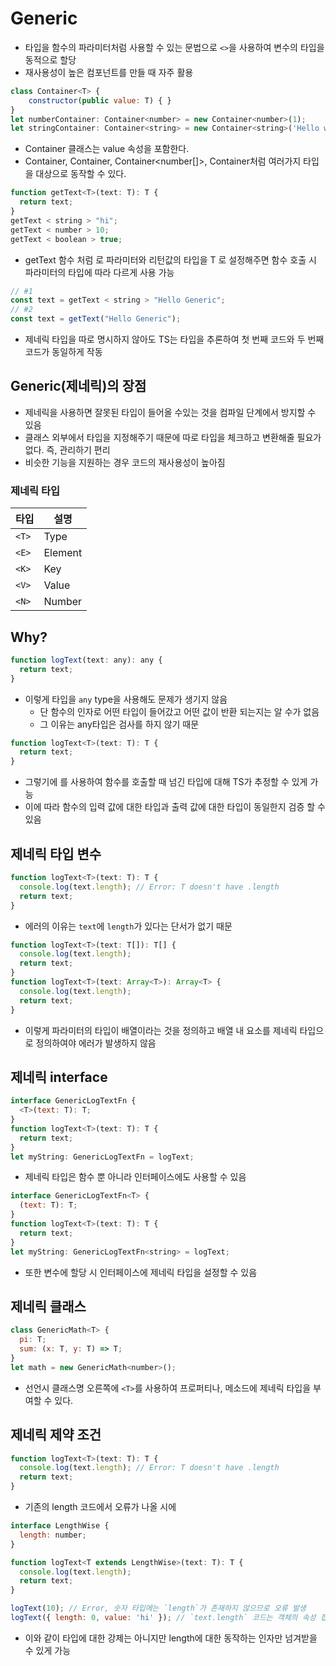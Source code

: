 # Generic

- 타입을 함수의 파라미터처럼 사용할 수 있는 문법으로 `<>`을 사용하여 변수의 타입을 동적으로 할당
- 재사용성이 높은 컴포넌트를 만들 때 자주 활용

```javascript
class Container<T> {
    constructor(public value: T) { }
}
let numberContainer: Container<number> = new Container<number>(1);
let stringContainer: Container<string> = new Container<string>('Hello world');
```

- Container 클래스는 value 속성을 포함한다.
- Container<number>, Container<string>, Container<number[]>, Container<boolean>처럼 여러가지 타입을 대상으로 동작할 수 있다.

```javascript
function getText<T>(text: T): T {
  return text;
}
getText < string > "hi";
getText < number > 10;
getText < boolean > true;
```

- getText 함수 처럼 <T>로 파라미터와 리턴값의 타입을 T 로 설정해주면 함수 호출 시 파라미터의 타입에 따라 다르게 사용 가능

```javascript
// #1
const text = getText < string > "Hello Generic";
// #2
const text = getText("Hello Generic");
```

- 제네릭 타입을 따로 명시하지 않아도 TS는 타입을 추론하여 첫 번째 코드와 두 번째 코드가 동일하게 작동

## Generic(제네릭)의 장점

- 제네릭을 사용하면 잘못된 타입이 들어올 수있는 것을 컴파일 단계에서 방지할 수 있음
- 클래스 외부에서 타입을 지정해주기 때문에 따로 타입을 체크하고 변환해줄 필요가 없다. 즉, 관리하기 편리
- 비슷한 기능을 지원하는 경우 코드의 재사용성이 높아짐

### 제네릭 타입

| 타입  | 설명    |
| ----- | ------- |
| `<T>` | Type    |
| `<E>` | Element |
| `<K>` | Key     |
| `<V>` | Value   |
| `<N>` | Number  |

## Why?

```javascript
function logText(text: any): any {
  return text;
}
```

- 이렇게 타입을 `any` type을 사용해도 문제가 생기지 않음
  - 단 함수의 인자로 어떤 타입이 들어갔고 어떤 값이 반환 되는지는 알 수가 없음
  - 그 이유는 any타입은 검사를 하지 않기 때문

```javascript
function logText<T>(text: T): T {
  return text;
}
```

- 그렇기에 <T>를 사용하여 함수를 호출할 때 넘긴 타입에 대해 TS가 추정할 수 있게 가능
- 이에 따라 함수의 입력 값에 대한 타입과 출력 값에 대한 타입이 동일한지 검증 할 수 있음

## 제네릭 타입 변수

```javascript
function logText<T>(text: T): T {
  console.log(text.length); // Error: T doesn't have .length
  return text;
}
```

- 에러의 이유는 `text`에 `length`가 있다는 단서가 없기 때문

```javascript
function logText<T>(text: T[]): T[] {
  console.log(text.length);
  return text;
}
function logText<T>(text: Array<T>): Array<T> {
  console.log(text.length);
  return text;
}
```

- 이렇게 파라미터의 타입이 배열이라는 것을 정의하고 배열 내 요소를 제네릭 타입으로 정의하여야 에러가 발생하지 않음

## 제네릭 interface

```javascript
interface GenericLogTextFn {
  <T>(text: T): T;
}
function logText<T>(text: T): T {
  return text;
}
let myString: GenericLogTextFn = logText;
```

- 제네릭 타입은 함수 뿐 아니라 인터페이스에도 사용할 수 있음

```javascript
interface GenericLogTextFn<T> {
  (text: T): T;
}
function logText<T>(text: T): T {
  return text;
}
let myString: GenericLogTextFn<string> = logText;
```

- 또한 변수에 할당 시 인터페이스에 제네릭 타입을 설정할 수 있음

## 제네릭 클래스

```javascript
class GenericMath<T> {
  pi: T;
  sum: (x: T, y: T) => T;
}
let math = new GenericMath<number>();
```

- 선언시 클래스명 오른쪽에 `<T>`를 사용하여 프로퍼티나, 메소드에 제네릭 타입을 부여할 수 있다.

## 제네릭 제약 조건

```javascript
function logText<T>(text: T): T {
  console.log(text.length); // Error: T doesn't have .length
  return text;
}
```

- 기존의 length 코드에서 오류가 나올 시에

```javascript
interface LengthWise {
  length: number;
}

function logText<T extends LengthWise>(text: T): T {
  console.log(text.length);
  return text;
}

logText(10); // Error, 숫자 타입에는 `length`가 존재하지 않으므로 오류 발생
logText({ length: 0, value: 'hi' }); // `text.length` 코드는 객체의 속성 접근과 같이 동작하므로 오류 없음
```

- 이와 같이 타입에 대한 강제는 아니지만 length에 대한 동작하는 인자만 넘겨받을 수 있게 가능
